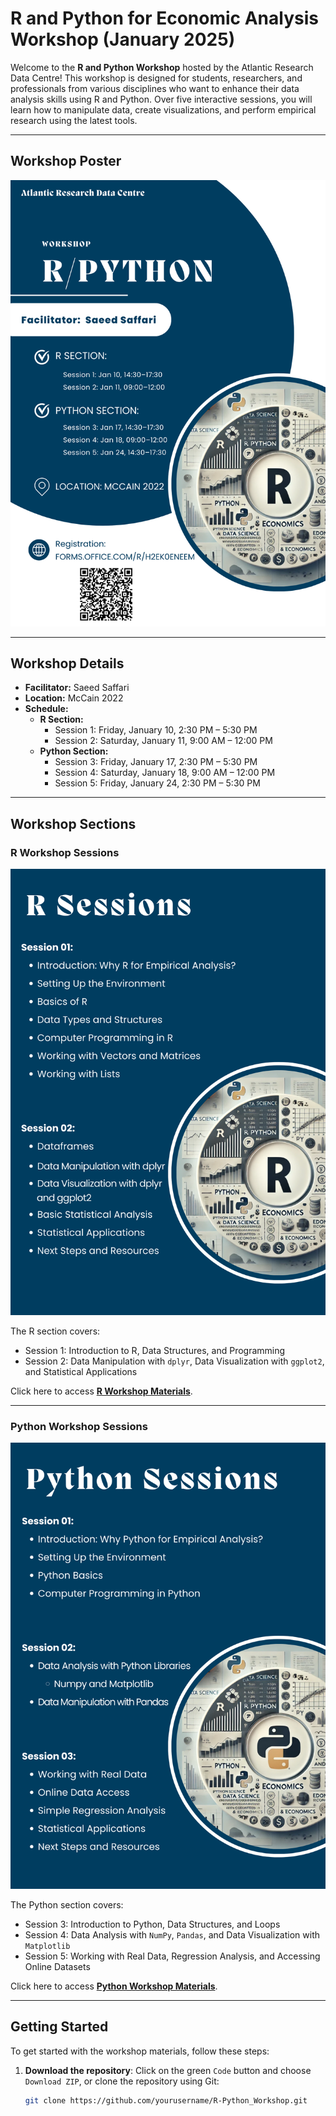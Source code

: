 # R and Python for Economic Analysis Workshop (January 2025)

Welcome to the **R and Python Workshop** hosted by the Atlantic Research Data Centre! This workshop is designed for students, researchers, and professionals from various disciplines who want to enhance their data analysis skills using R and Python. Over five interactive sessions, you will learn how to manipulate data, create visualizations, and perform empirical research using the latest tools.

---

## **Workshop Poster**

![Workshop Poster](https://github.com/saeed-saffari/R_Python_workshop_ARDC_Win_2025/blob/main/Workshop.png?raw=true)  

---

## **Workshop Details**

- **Facilitator:** Saeed Saffari  
- **Location:** McCain 2022  
- **Schedule:**  
  - **R Section:**  
    - Session 1: Friday, January 10, 2:30 PM – 5:30 PM  
    - Session 2: Saturday, January 11, 9:00 AM – 12:00 PM  
  - **Python Section:**  
    - Session 3: Friday, January 17, 2:30 PM – 5:30 PM  
    - Session 4: Saturday, January 18, 9:00 AM – 12:00 PM  
    - Session 5: Friday, January 24, 2:30 PM – 5:30 PM  

---

## **Workshop Sections**  

### **R Workshop Sessions**  
![R Sessions Poster](https://github.com/saeed-saffari/R_Python_workshop_ARDC_Win_2025/blob/main/R.png?raw=true)  

The R section covers:
- Session 1: Introduction to R, Data Structures, and Programming
- Session 2: Data Manipulation with `dplyr`, Data Visualization with `ggplot2`, and Statistical Applications  

Click here to access [**R Workshop Materials**](./R_Workshop/).  

---

### **Python Workshop Sessions**  
![Python Sessions Poster](https://github.com/saeed-saffari/R_Python_workshop_ARDC_Win_2025/blob/main/Python.png?raw=true)  

The Python section covers:
- Session 3: Introduction to Python, Data Structures, and Loops
- Session 4: Data Analysis with `NumPy`, `Pandas`, and Data Visualization with `Matplotlib`
- Session 5: Working with Real Data, Regression Analysis, and Accessing Online Datasets  

Click here to access [**Python Workshop Materials**](./Python_Workshop/).  

---

## **Getting Started**

To get started with the workshop materials, follow these steps:
1. **Download the repository**: Click on the green `Code` button and choose `Download ZIP`, or clone the repository using Git:
   ```bash
   git clone https://github.com/yourusername/R-Python_Workshop.git
